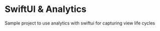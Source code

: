 #  SwiftUI & Analytics

Sample project to use analytics with swiftui for capturing view life cycles
